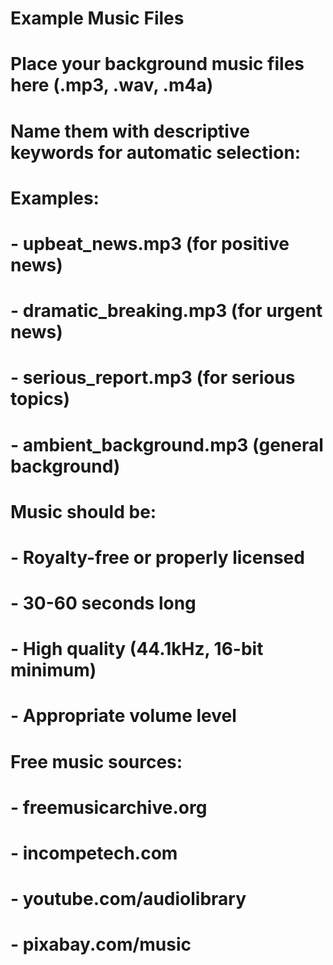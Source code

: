 # Example Music Files
# Place your background music files here (.mp3, .wav, .m4a)
# Name them with descriptive keywords for automatic selection:

# Examples:
# - upbeat_news.mp3 (for positive news)
# - dramatic_breaking.mp3 (for urgent news)
# - serious_report.mp3 (for serious topics)
# - ambient_background.mp3 (general background)

# Music should be:
# - Royalty-free or properly licensed
# - 30-60 seconds long
# - High quality (44.1kHz, 16-bit minimum)
# - Appropriate volume level

# Free music sources:
# - freemusicarchive.org
# - incompetech.com
# - youtube.com/audiolibrary
# - pixabay.com/music